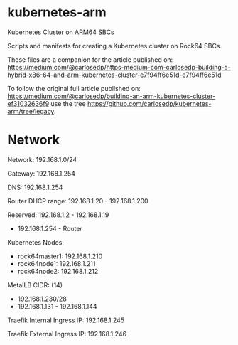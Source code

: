# kubernetes-arm
Kubernetes Cluster on ARM64 SBCs

Scripts and manifests for creating a Kubernetes cluster on Rock64 SBCs.

These files are a companion for the article published on: https://medium.com/@carlosedp/https-medium-com-carlosedp-building-a-hybrid-x86-64-and-arm-kubernetes-cluster-e7f94ff6e51d-e7f94ff6e51d

To follow the original full article published on: https://medium.com/@carlosedp/building-an-arm-kubernetes-cluster-ef31032636f9 use the tree https://github.com/carlosedp/kubernetes-arm/tree/legacy.

# Network

Network: 192.168.1.0/24

Gateway: 192.168.1.254

DNS: 192.168.1.254

Router DHCP range: 192.168.1.20 - 192.168.1.200

Reserved: 192.168.1.2 - 192.168.1.19
- 192.168.1.254 - Router

Kubernetes Nodes:
- rock64master1: 192.168.1.210
- rock64node1: 192.168.1.211
- rock64node2: 192.168.1.212


MetalLB CIDR: (14)
- 192.168.1.230/28
- 192.168.1.131 - 192.168.1.144


Traefik Internal Ingress IP: 192.168.1.245

Traefik External Ingress IP: 192.168.1.246

